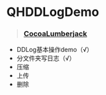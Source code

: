 # QHDDLogDemo

>### [CocoaLumberjack](https://github.com/CocoaLumberjack/CocoaLumberjack)

* DDLog基本操作demo（√）
* 分文件夹写日志（√）
* 压缩
* 上传
* 删除



